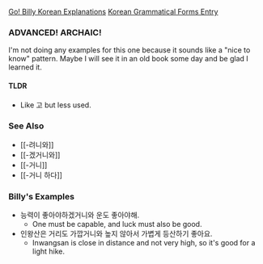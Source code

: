  [Go! Billy Korean Explanations](https://www.youtube.com/watch?v=a8tL1B26ZN4&t=4s)
[Korean Grammatical Forms Entry](http://www.koreangrammaticalforms.com/entry/62e1d6b09a50ba002e20a260)
### ADVANCED! ARCHAIC!

I'm not doing any examples for this one because it sounds like a "nice to know" pattern. Maybe I will see it in an old book some day and be glad I learned it.
#### TLDR

- Like 고 but less used.

### See Also

- [[-려니와]]
- [[-겠거니와]]
- [[-거니]]
- [[-거니 하다]]

### Billy's Examples


- 능력이 좋아야하겠거니와 운도 좋아야해.
	- One must be capable, and luck must also be good.
- 인왕산은 거리도 가깝거니와 높지 않아서 가볍게 등산하기 좋아요.
	- Inwangsan is close in distance and not very high, so it's good for a light hike.